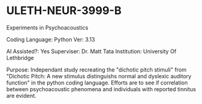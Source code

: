 # ULETH-NEUR-3999-B
Experiments in Psychoacoustics

Coding Language: Python
Ver: 3.13

AI Assisted?: Yes
Superviser: Dr. Matt Tata
Institution: University Of Lethbridge

Purpose:
Independant study recreating the "dichotic pitch stimuli" from "Dichotic Pitch: A new stimulus distinguishs normal and dyslexic auditory function" in the python coding language. Efforts are to see if correlation between psychoacoustic phenomena and individuals with reported tinnitus are evident. 
